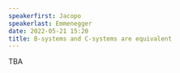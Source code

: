```yaml
---
speakerfirst: Jacopo
speakerlast: Emmenegger
date: 2022-05-21 15:20
title: B-systems and C-systems are equivalent
---
```


TBA